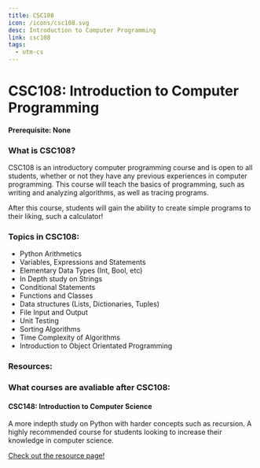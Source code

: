 ```yaml
---
title: CSC108
icon: /icons/csc108.svg
desc: Introduction to Computer Programming
link: csc108
tags:
  - utm-cs
---
```


# CSC108: Introduction to Computer Programming

#### Prerequisite: None

<grid-1-x-2 title="Fall 2020 Class Website" img-src="https://i.imgur.com/mthOVtT.png" link="https://mcs.utm.utoronto.ca/~108/index.shtml" desc="All credits to Michael Liut" button="Check it out!"></grid-1-x-2>

### What is CSC108?

CSC108 is an introductory computer programming course and is open to all
students, whether or not they have any previous experiences in computer
programming. This course will teach the basics of programming, such as writing
and analyzing algorithms, as well as tracing programs.

After this course, students will gain the ability to create simple programs to
their liking, such a calculator!

### Topics in CSC108:

- Python Arithmetics
- Variables, Expressions and Statements
- Elementary Data Types (Int, Bool, etc)
- In Depth study on Strings
- Conditional Statements
- Functions and Classes
- Data structures (Lists, Dictionaries, Tuples)
- File Input and Output
- Unit Testing
- Sorting Algorithms
- Time Complexity of Algorithms
- Introduction to Object Orientated Programming

### Resources:

<grid-1-x-2 title="Beginner Tutorial to Python" :reversed="true" img-src="https://www.freecodecamp.org/news/content/images/2020/07/how-is-python-used-v2.png" link="https://developers.google.com/edu/python" desc="Get a head start on Python with Google for Education!" button="Check it out!"></grid-1-x-2>

<grid-1-x-2 title="Practice makes perfect!" img-src="https://ictslab.com/wp-content/uploads/2019/03/d1326ca6cca8038cd115a061b4e2b3bc.png" link="https://developers.google.com/edu/python" desc="Multiple beginner exercises to improve your coding skills" button="Try it out!"></grid-1-x-2>

### What courses are avaliable after CSC108:

#### CSC148: Introduction to Computer Science

A more indepth study on Python with harder concepts such as recursion. A highly
recommended course for students looking to increase their knowledge in computer
science.

[Check out the resource page!](./csc148)
